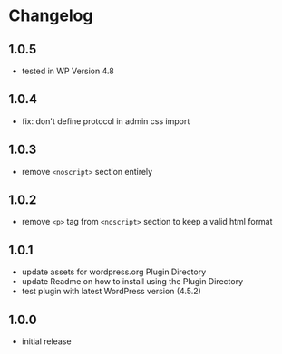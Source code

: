 # Changelog

## 1.0.5

- tested in WP Version 4.8

## 1.0.4

- fix: don't define protocol in admin css import

## 1.0.3

- remove `<noscript>` section entirely

## 1.0.2

- remove `<p>` tag from `<noscript>` section to keep a valid html format

## 1.0.1

- update assets for wordpress.org Plugin Directory
- update Readme on how to install using the Plugin Directory
- test plugin with latest WordPress version (4.5.2)

## 1.0.0

- initial release
